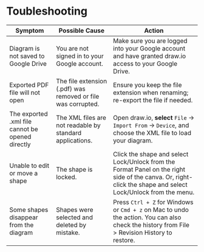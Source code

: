 # Toubleshooting

| Symptom                                     | Possible Cause                                             | Action                                                                                                                                                       |
|---------------------------------------------|------------------------------------------------------------|--------------------------------------------------------------------------------------------------------------------------------------------------------------|
| Diagram is not saved to Google Drive          | You are not signed in to your Google account.                       | Make sure you are logged into your Google account and have granted draw.io access to your Google Drive.                                                      |
| Exported PDF file will not open                | The file extension (.pdf) was removed or file was corrupted. | Ensure you keep the file extension when renaming; re-export the file if needed.                                                                              |
| The exported .xml file cannot be opened directly | The XML files are not readable by standard applications.                                               | Open draw.io, **select** `File` -> `Import From` -> `Device`, and choose the XML file to load your diagram.                                                        |
| Unable to edit or move a shape              | The shape is locked.                                             | Click the shape and select Lock/Unlock from the Format Panel on the right side of the canva. Or, right-click the shape and select Lock/Unlock from the menu. |
| Some shapes disappear from the diagram      | Shapes were selected and deleted by mistake.                                              | Press `Ctrl + Z` for Windows or `Cmd + z` on Mac to undo the action. You can also check the history from File > Revision History to restore.                 |